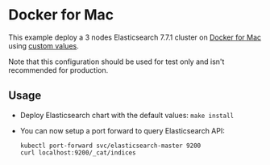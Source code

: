 # Docker for Mac

This example deploy a 3 nodes Elasticsearch 7.7.1 cluster on [Docker for Mac][]
using [custom values][].

Note that this configuration should be used for test only and isn't recommended
for production.


## Usage

* Deploy Elasticsearch chart with the default values: `make install`

* You can now setup a port forward to query Elasticsearch API:

  ```
  kubectl port-forward svc/elasticsearch-master 9200
  curl localhost:9200/_cat/indices
  ```


[custom values]: https://github.com/elastic/helm-charts/tree/7.7/elasticsearch/examples/docker-for-mac/values.yaml
[docker for mac]: https://docs.docker.com/docker-for-mac/kubernetes/
